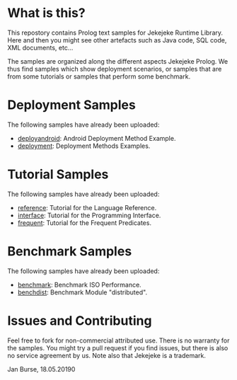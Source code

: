 # What is this?

This repostory contains Prolog text samples for Jekejeke
Runtime Library. Here and then you might see other artefacts
such as Java code, SQL code, XML documents, etc...

The samples are organized along the different aspects Jekejeke Prolog.
We thus find samples which show deployment scenarios, or samples
that are from some tutorials or samples that perform some benchmark.

# Deployment Samples

The following samples have already been uploaded:
- [deployandroid](https://github.com/jburse/jekejeke-samples/tree/master/jekrun/deployandroid):
  Android Deployment Method Example.
- [deployment](https://github.com/jburse/jekejeke-samples/tree/master/jekrun/deployment):
  Deployment Methods Examples.

# Tutorial Samples

The following samples have already been uploaded:
- [reference](https://github.com/jburse/jekejeke-samples/tree/master/jekrun/reference):
  Tutorial for the Language Reference.
- [interface](https://github.com/jburse/jekejeke-samples/tree/master/jekrun/interface):
  Tutorial for the Programming Interface.
- [frequent](https://github.com/jburse/jekejeke-samples/tree/master/jekrun/frequent):
  Tutorial for the Frequent Predicates.

# Benchmark Samples

The following samples have already been uploaded:
- [benchmark](https://github.com/jburse/jekejeke-samples/tree/master/jekrun/benchmark):
  Benchmark ISO Performance.
- [benchdist](https://github.com/jburse/jekejeke-samples/tree/master/jekrun/benchdist):
  Benchmark Module "distributed".

# Issues and Contributing

Feel free to fork for non-commercial attributed use. There
 is no warranty for the samples. You might try a pull
request if you find issues, but there is also no service
agreement by us. Note also that Jekejeke is a trademark.

Jan Burse, 18.05.20190

